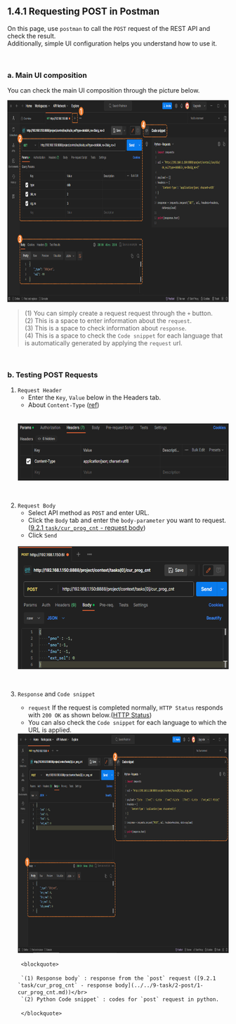 ﻿## 1.4.1 Requesting POST in Postman

On this page, use `postman` to call the `POST` request of the REST API and check the result.  
Additionally, simple UI configuration helps you understand how to use it.

<br>

### a. Main UI composition

You can check the main UI composition through the picture below.

<img src="../../_assets/01_postman_desc.png" height="460vh">

<blockquote>

(1) You can simply create a request request through the `+` button. </br>
(2) This is a space to enter information about the `request`. </br>
(3) This is a space to check information about `response`. </br>
(4) This is a space to check the `Code snippet` for each language that is automatically generated by applying the `request` url. </br>

</blockquote>

<br>

### b. Testing POST Requests

1. `Request Header`  
	- Enter the `Key`, `Value` below in the Headers tab.
  	- About `Content-Type` ([ref](https://blog.postman.com/what-are-http-headers/#Content-type))
	<br>
	<br><img src="../../_assets/02_postman_headers.png" height="130vh">

<br>

2. `Request Body`  
	- Select API method as `POST` and enter URL.  
	- Click the `Body` tab and enter the `body-parameter` you want to request. ([9.2.1 `task/cur_prog_cnt` - request body](../../9-task/2-post/1-cur_prog_cnt.md))
	- Click `Send`
	<br>
	<img src="../../_assets/03_postman_post.png" height="280vh">

<br>

3. `Response` and `Code snippet`
	- `request` If the request is completed normally, `HTTP Status` responds with `200 OK` as shown below.([HTTP Status](https://developer.mozilla.org/en-US/docs/Web/HTTP/Status))
	- You can also check the `Code snippet` for each language to which the URL is applied.
	<img src="../../_assets/04_postman_post_result_check.png" height="500vh">  

		<blockquote>

		`(1) Response body` : response from the `post` request ([9.2.1 `task/cur_prog_cnt` - response body](../../9-task/2-post/1-cur_prog_cnt.md))</br>
		`(2) Python Code snippet` : codes for `post` request in python.  

		</blockquote>